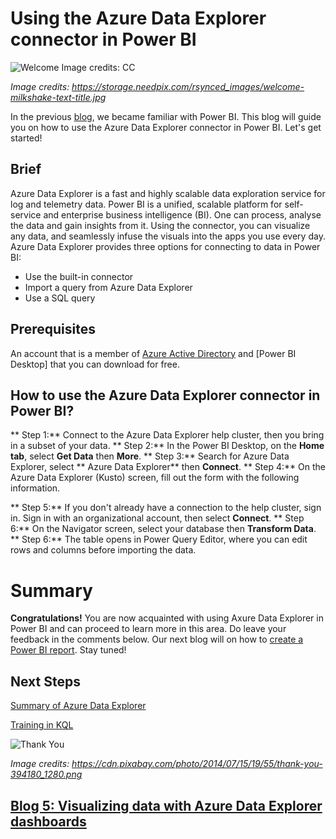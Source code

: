 # Using the Azure Data Explorer connector in Power BI 

![Welcome Image credits: CC](https://user-images.githubusercontent.com/58803999/204959575-c0012acb-ff67-4d67-b43f-c1be859f0f77.jpg)

*Image credits: https://storage.needpix.com/rsynced_images/welcome-milkshake-text-title.jpg*

In the previous [blog](https://github.com/prabhugayatri/MLSA-SIL-Blog-2022/blob/main/Blog6.md), we became familiar with Power BI. This blog will guide you on how to use the Azure Data Explorer connector in Power BI. Let's get started!

## Brief
Azure Data Explorer is a fast and highly scalable data exploration service for log and telemetry data. Power BI is a unified, scalable platform for self-service and enterprise business intelligence (BI). One can process, analyse the data and gain insights from it. Using the connector, you can visualize any data, and seamlessly infuse the visuals into the apps you use every day. 
Azure Data Explorer provides three options for connecting to data in Power BI: 
* Use the built-in connector 
* Import a query from Azure Data Explorer
* Use a SQL query

## Prerequisites
An account that is a member of [Azure Active Directory](https://dataexplorer.azure.com/clusters/help/databases/samples) and [Power BI Desktop] that you can download for free.

## How to use the Azure Data Explorer connector in Power BI?
** Step 1:** Connect to the Azure Data Explorer help cluster, then you bring in a subset of your data.
** Step 2:** In the Power BI Desktop, on the **Home tab**, select **Get Data** then **More**.
** Step 3:** Search for Azure Data Explorer, select ** Azure Data Explorer** then **Connect**.
** Step 4:** On the Azure Data Explorer (Kusto) screen, fill out the form with the following information.

** Step 5:** If you don't already have a connection to the help cluster, sign in. Sign in with an organizational account, then select **Connect**.
** Step 6:** On the Navigator screen, select your database then **Transform Data**.
** Step 6:** The table opens in Power Query Editor, where you can edit rows and columns before importing the data.

# Summary
**Congratulations!** You are now acquainted with using Axure Data Explorer in Power BI and can proceed to learn more in this area. Do leave your feedback in the comments below. Our next blog will on how to [create a Power BI report](https://github.com/prabhugayatri/MLSA-SIL-Blog-2022/blob/main/Blog8.md). Stay tuned!

## Next Steps
[Summary of Azure Data Explorer](https://learn.microsoft.com/en-us/training/modules/intro-to-azure-data-explorer/)

[Training in KQL](https://learn.microsoft.com/en-us/training/modules/write-first-query-kusto-query-language/)

![Thank You](https://cdn.pixabay.com/photo/2014/07/15/19/55/thank-you-394180_1280.png)

*Image credits: https://cdn.pixabay.com/photo/2014/07/15/19/55/thank-you-394180_1280.png*

## [Blog 5: Visualizing data with Azure Data Explorer dashboards](https://github.com/prabhugayatri/MLSA-SIL-Blog-2022/blob/main/Blog5.md)
